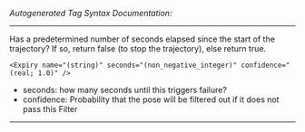 _Autogenerated Tag Syntax Documentation:_

---
Has a predetermined number of seconds elapsed since the start of the trajectory? If so, return false (to stop the trajectory), else return true.

```
<Expiry name="(string)" seconds="(non_negative_integer)" confidence="(real; 1.0)" />
```

-   seconds: how many seconds until this triggers failure?
-   confidence: Probability that the pose will be filtered out if it does not pass this Filter

---

